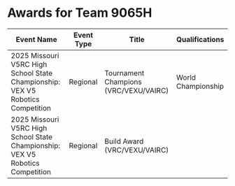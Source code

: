 # Awards for Team 9065H

| Event Name | Event Type | Title | Qualifications |
|------------|------------|-------|----------------|
| 2025 Missouri V5RC High School State Championship: VEX V5 Robotics Competition | Regional | Tournament Champions (VRC/VEXU/VAIRC) | World Championship |
| 2025 Missouri V5RC High School State Championship: VEX V5 Robotics Competition | Regional | Build Award (VRC/VEXU/VAIRC) |  |
